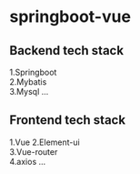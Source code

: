 # springboot-vue

## Backend tech stack
1.Springboot  
2.Mybatis  
3.Mysql 
...


## Frontend tech stack
1.Vue 
2.Element-ui  
3.Vue-router  
4.axios 
...
